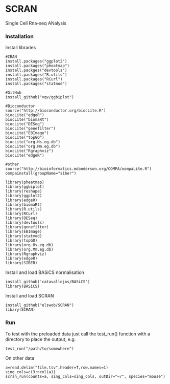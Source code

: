 # SCRAN
Single Cell Rna-seq ANalysis

### Installation

Install libraries

```
#CRAN
install.packages("ggplot2")
install.packages("pheatmap")
install.packges("devtools")
install.packages("R.utils")
install.packages("RCurl")
install.packages("statmod")

#GitHub
install_github("vqv/ggbiplot")

#Bioconductor
source("http://bioconductor.org/biocLite.R")
biocLite("edgeR")
biocLite("biomaRt")
biocLite("DESeq")
biocLite("genefilter")
biocLite("EBImage")
biocLite("topGO")
biocLite("org.Hs.eg.db")
biocLite("org.Mm.eg.db")
biocLite("Rgraphviz")
biocLite("edgeR")

#other
source("http://bioinformatics.mdanderson.org/OOMPA/oompaLite.R")
oompainstall(groupName="siber")
```

```
library(pheatmap)
library(ggbiplot)
library(reshape)
library(ggplot2) 
library(edgeR)
library(biomaRt)
library(R.utils)
library(RCurl)
library(DESeq)
library(devtools)
library(genefilter)
library(EBImage)
library(statmod)
library(topGO)
library(org.Hs.eg.db)
library(org.Mm.eg.db)
library(Rgraphviz)
library(edgeR)
library(SIBER)
```

Install and load BASiCS normalisation
```
install_github('catavallejos/BASiCS')
library(BASiCS)
```

Install and load SCRAN
```
install_github("elswob/SCRAN")
libary(SCRAN)
```

### Run

To test with the preloaded data just call the test_run() function with a directory to place the output, e.g.
```
test_run("/path/to/somewhere")
```

On other data
```
a=read.delim("file.tsv",header=T,row.names=1)
sing_cols=c(3:ncol(a))
scran_run(counts=a, sing_cols=sing_cols, outDir="~/", species="mouse")
```